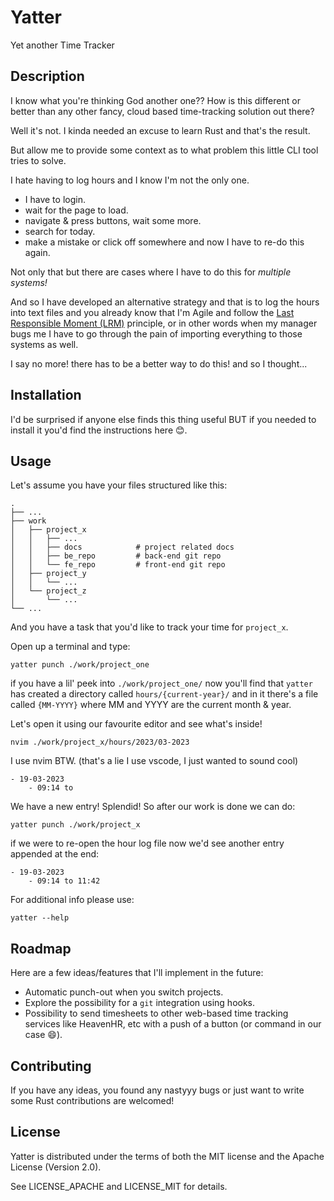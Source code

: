 # Yatter

Yet another Time Tracker

## Description

I know what you're thinking God another one?? How is this different or better than any other fancy, cloud based time-tracking solution out there?

Well it's not. I kinda needed an excuse to learn Rust and that's the result.

But allow me to provide some context as to what problem this little CLI tool tries to solve.

I hate having to log hours and I know I'm not the only one.

- I have to login.
- wait for the page to load.
- navigate & press buttons, wait some more.
- search for today.
- make a mistake or click off somewhere and now I have to re-do this again.

Not only that but there are cases where I have to do this for _multiple systems!_

And so I have developed an alternative strategy and that is to log the hours into text files and you already know that I'm Agile and follow the [Last Responsible Moment (LRM)](https://blog.codinghorror.com/the-last-responsible-moment/) principle, or in other words when my manager bugs me I have to go through the pain of importing everything to those systems as well.

I say no more! there has to be a better way to do this! and so I thought...

## Installation

I'd be surprised if anyone else finds this thing useful BUT if you needed to install it you'd find the instructions here 😊.

<!--
Inspirations for installation section.
https://github.com/helium/helium-wallet-rs
https://github.com/Rigellute/spotify-tui
-->

<!-- There aren't any yet. XD
### Pre-built binaries

You can download pre-built binaries on the [release page]().
-->

<!-- There's no binaries uploaded to cargo yet.
### Cargo

If there are no pre-built binaries found on the [release page](), you can try installing it using Cargo directly.

Install [Rust](https://www.rust-lang.org/tools/install) (using the recommended rustup installation method) and then

```
cargo install yatter
```
-->

## Usage

Let's assume you have your files structured like this:

```
.
├── ...
├── work
│   ├── project_x
│	│	├── ...
│   │   ├── docs            # project related docs
│   │   ├── be_repo         # back-end git repo
│   │   └── fe_repo         # front-end git repo
│   ├── project_y
│   │   └── ...
│   └── project_z
│       └── ...
└── ...
```

And you have a task that you'd like to track your time for `project_x`.

Open up a terminal and type:

```
yatter punch ./work/project_one
```

if you have a lil' peek into `./work/project_one/` now you'll find that `yatter` has created a directory called `hours/{current-year}/` and in it there's a file called `{MM-YYYY}` where MM and YYYY are the current month & year.

Let's open it using our favourite editor and see what's inside!

```
nvim ./work/project_x/hours/2023/03-2023
```

I use nvim BTW. (that's a lie I use vscode, I just wanted to sound cool)

```
- 19-03-2023
	- 09:14 to
```

We have a new entry! Splendid! So after our work is done we can do:

```
yatter punch ./work/project_x
```

if we were to re-open the hour log file now we'd see another entry appended at the end:

```
- 19-03-2023
	- 09:14 to 11:42
```

For additional info please use:

```
yatter --help
```

## Roadmap

Here are a few ideas/features that I'll implement in the future:

- Automatic punch-out when you switch projects.
- Explore the possibility for a `git` integration using hooks.
- Possibility to send timesheets to other web-based time tracking services like HeavenHR, etc with a push of a button (or command in our case 😄).

## Contributing

If you have any ideas, you found any nastyyy bugs or just want to write some Rust contributions are welcomed!

## License

Yatter is distributed under the terms of both the MIT license and the Apache License (Version 2.0).

See LICENSE_APACHE and LICENSE_MIT for details.
